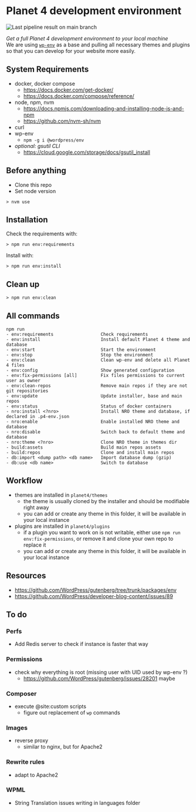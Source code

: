 
# Planet 4 development environment

![Last pipeline result on main branch](https://circleci.com/gh/greenpeace/planet4-develop.svg?style=shield)

_Get a full Planet 4 development environment to your local machine_  
We are using [`wp-env`](https://github.com/WordPress/gutenberg/blob/trunk/packages/env/README.md) as a base and pulling all necessary themes and plugins so that you can develop for your website more easily.


## System Requirements

- docker, docker compose
  - https://docs.docker.com/get-docker/
  - https://docs.docker.com/compose/reference/
- node, npm, nvm
  - https://docs.npmjs.com/downloading-and-installing-node-js-and-npm
  - https://github.com/nvm-sh/nvm
- curl
- wp-env
  - `npm -g i @wordpress/env`
- _optional: gsutil CLI_
  - https://cloud.google.com/storage/docs/gsutil_install

## Before anything

- Clone this repo
- Set node version
```console
> nvm use
```

## Installation

Check the requirements with: 
```console
> npm run env:requirements
```

Install with: 
```console
> npm run env:install
```

## Clean up

```console
> npm run env:clean
```

## All commands
```
npm run
- env:requirements                  Check requirements
- env:install                       Install default Planet 4 theme and database
- env:start                         Start the environment
- env:stop                          Stop the environment
- env:clean                         Clean wp-env and delete all Planet 4 files
- env:config                        Show generated configuration
- env:fix-permissions [all]         Fix files permissions to current user as owner
- env:clean-repos                   Remove main repos if they are not git repositories
- env:update                        Update installer, base and main repos
- env:status                        Status of docker containers
- nro:install <?nro>                Install NRO theme and database, if declared in .p4-env.json
- nro:enable                        Enable installed NRO theme and database
- nro:disable                       Switch back to default theme and database
- nro:theme <?nro>                  Clone NRO theme in themes dir
- build:assets                      Build main repos assets
- build:repos                       Clone and install main repos
- db:import <dump path> <db name>   Import database dump (gzip)
- db:use <db name>                  Switch to database
```

## Workflow

- themes are installed in `planet4/themes`
  - the theme is usually cloned by the installer and should be modifiable right away
  - you can add or create any theme in this folder, it will be available in your local instance
- plugins are installed in `planet4/plugins`
  - if a plugin you want to work on is not writable, either use `npm run env:fix-permissions`, or remove it and clone your own repo to replace it
  - you can add or create any theme in this folder, it will be available in your local instance

## Resources

- https://github.com/WordPress/gutenberg/tree/trunk/packages/env
- https://github.com/WordPress/developer-blog-content/issues/89

## To do

### Perfs
- Add Redis server to check if instance is faster that way

### Permissions
- check why everything is root (missing user with UID used by wp-env ?)
  - https://github.com/WordPress/gutenberg/issues/28201 maybe

### Composer
- execute @site:custom scripts
  - figure out replacement of `wp` commands 

### Images
- reverse proxy
  - similar to nginx, but for Apache2

### Rewrite rules
- adapt to Apache2

### WPML
- String Translation issues writing in languages folder
